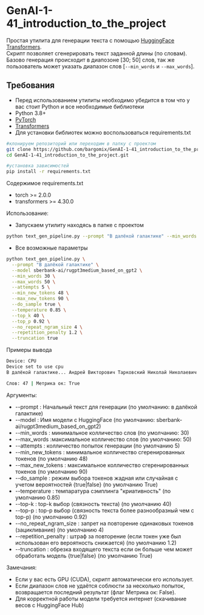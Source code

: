 # GenAI-1-41_introduction_to_the_project

Простая утилита для генерации текста с помощью [HuggingFace Transformers](https://huggingface.co/).  
Скрипт позволяет сгенерировать текст заданной длины (по словам).  
Базово генерация происходит в диапозоне [30; 50] слов, так же пользователь может указать диапазон слов [`--min_words` и `--max_words`].

## Требования
- Перед использованием утилиты необходимо убедится в том что у вас стоит Python и все необходимые библиотеки
- Python 3.8+
- [PyTorch](https://pytorch.org/get-started/locally/)
- [Transformers](https://huggingface.co/docs/transformers/index)
- Для установки библиотек можно воспользоваться requirements.txt
```bash
#клонируем репозиторий или переходим в папку с проектом
git clone https://github.com/bargomix/GenAI-1-41_introduction_to_the_project.git
cd GenAI-1-41_introduction_to_the_project.git

#установка зависимостей
pip install -r requirements.txt
```
Содержимое requirements.txt
- torch >= 2.0.0
- transformers >= 4.30.0

Использование:
- Запускаем утилиту находясь в папке с проектом
```bash
python text_gen_pipeline.py --prompt "В далёкой галактике" --min_words 30 --max_words 50
```
- Все возможные параметры
```bash
python text_gen_pipeline.py \
  --prompt "В далёкой галактике" \
  --model sberbank-ai/rugpt3medium_based_on_gpt2 \
  --min_words 30 \
  --max_words 50 \
  --attempts 5 \
  --min_new_tokens 48 \
  --max_new_tokens 90 \
  --do_sample true \
  --temperature 0.85 \
  --top_k 40 \
  --top_p 0.92 \
  --no_repeat_ngram_size 4 \
  --repetition_penalty 1.2 \
  --truncation true
```

Примеры вывода
```bash
Device: CPU
Device set to use cpu
В далёкой галактике... Андрей Викторович Тарковский Николай Николаевич Гумилёв «Настоящее — это то, что существует. То есть то, что мы знаем о нём и которое нам дано. Настоящим является только наше сознание». (Н. Бердяев) …Как-то в разговоре с моей знакомой она сказала: «Я давно хотела спросить тебя

Слов: 47 | Метрика ок: True
```

Аргументы:
- --prompt : Начальный текст для генерации (по умолчанию: в далёкой галактике)
- --model : Имя модели с HuggingFace (по умолчанию: sberbank-ai/rugpt3medium_based_on_gpt2)
- --min_words : минимальное колличество слов (по умолчанию: 30)
- --max_words :максимальное колличество слов (по умолчанию: 50)
- --attempts  : колличество попыток генерации (по умолчанию 5)
- --min_new_tokens : минимальное колличество сгеренированных токенов (по умолчанию 48)
- --max_new_tokens : максимальное колличество сгеренированных токенов (по умолчанию 90)
- --do_sample : режим выбора токенов жадная или случайная с учетом вероятностей {true|false} (по умолчанию True)
- --temperature :   темпаратура сэмплинга "криативность" (по умолчанию 0.85)
- --top-k : top-k выбор (связность текста) (по умолчанию 40)
- --top-p : top-p выбор (связность текста более разнообразный чем с top-p) (по умолчанию 0.92)
- --no_repeat_ngram_size : запрет на повторение одинаковых токенов (зацикливание) (по умолчанию 4)
- --repetition_penalty : штраф за повторение (если токен уже был использован его вероятность снижается) (по умолчанию 1.2)
- --truncation : обрезка входящего текста если он больше чем может обработать модель {true|false} (по умолчанию True)

Замечания:
- Если у вас есть GPU (CUDA), скрипт автоматически его использует.
- Если диапазон слов не удаётся соблюсти за несколько попыток, возвращается последний результат (флаг Метрика ок: False).
- Для корректной работы модели требуется интернет (скачивание весов с HuggingFace Hub)

